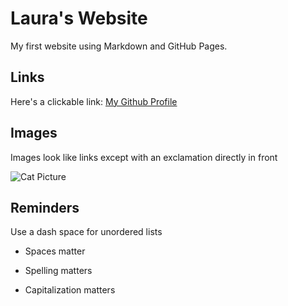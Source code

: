 # Laura's Website

My first website using Markdown and GitHub Pages. 

## Links

Here's a clickable link: [My Github Profile](https://github.com/lauravos)

## Images

Images look like links except with an exclamation directly in front

![Cat Picture](https://cdn.pixabay.com/photo/2018/11/05/17/34/cat-3796529_640.jpg)

## Reminders

Use a dash space for unordered lists

- Spaces matter

- Spelling matters

- Capitalization matters
